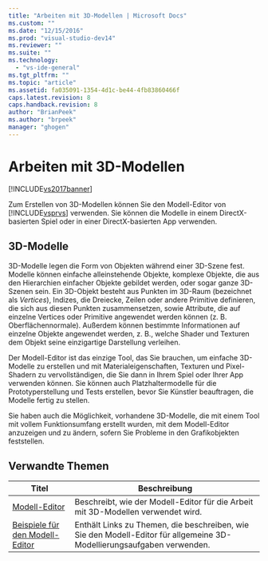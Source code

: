 ```yaml
---
title: "Arbeiten mit 3D-Modellen | Microsoft Docs"
ms.custom: ""
ms.date: "12/15/2016"
ms.prod: "visual-studio-dev14"
ms.reviewer: ""
ms.suite: ""
ms.technology: 
  - "vs-ide-general"
ms.tgt_pltfrm: ""
ms.topic: "article"
ms.assetid: fa035091-1354-4d1c-be44-4fb83860466f
caps.latest.revision: 8
caps.handback.revision: 8
author: "BrianPeek"
ms.author: "brpeek"
manager: "ghogen"
---
```

# Arbeiten mit 3D-Modellen
[!INCLUDE[vs2017banner](../code-quality/includes/vs2017banner.md)]

Zum Erstellen von 3D\-Modellen können Sie den Modell\-Editor von [!INCLUDE[vsprvs](../code-quality/includes/vsprvs_md.md)] verwenden.  Sie können die Modelle in einem DirectX\-basierten Spiel oder in einer DirectX\-basierten App verwenden.  
  
## 3D\-Modelle  
 3D\-Modelle legen die Form von Objekten während einer 3D\-Szene fest.  Modelle können einfache alleinstehende Objekte, komplexe Objekte, die aus den Hierarchien einfacher Objekte gebildet werden, oder sogar ganze 3D\-Szenen sein.  Ein 3D\-Objekt besteht aus Punkten im 3D\-Raum \(bezeichnet als *Vertices*\), Indizes, die Dreiecke, Zeilen oder andere Primitive definieren, die sich aus diesen Punkten zusammensetzen, sowie Attribute, die auf einzelne Vertices oder Primitive angewendet werden können \(z. B. Oberflächennormale\).  Außerdem können bestimmte Informationen auf einzelne Objekte angewendet werden, z. B., welche Shader und Texturen dem Objekt seine einzigartige Darstellung verleihen.  
  
 Der Modell\-Editor ist das einzige Tool, das Sie brauchen, um einfache 3D\-Modelle zu erstellen und mit Materialeigenschaften, Texturen und Pixel\-Shadern zu vervollständigen, die Sie dann in Ihrem Spiel oder Ihrer App verwenden können.  Sie können auch Platzhaltermodelle für die Prototyperstellung und Tests erstellen, bevor Sie Künstler beauftragen, die Modelle fertig zu stellen.  
  
 Sie haben auch die Möglichkeit, vorhandene 3D\-Modelle, die mit einem Tool mit vollem Funktionsumfang erstellt wurden, mit dem Modell\-Editor anzuzeigen und zu ändern, sofern Sie Probleme in den Grafikobjekten feststellen.  
  
## Verwandte Themen  
  
|Titel|**Beschreibung**|  
|-----------|----------------------|  
|[Modell\-Editor](../designers/model-editor.md)|Beschreibt, wie der Modell\-Editor für die Arbeit mit 3D\-Modellen verwendet wird.|  
|[Beispiele für den Modell\-Editor](../designers/model-editor-examples.md)|Enthält Links zu Themen, die beschreiben, wie Sie den Modell\-Editor für allgemeine 3D\-Modellierungsaufgaben verwenden.|